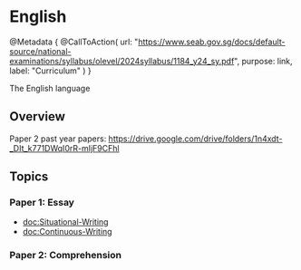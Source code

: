 # English

@Metadata {
    @CallToAction(
        url: "https://www.seab.gov.sg/docs/default-source/national-examinations/syllabus/olevel/2024syllabus/1184_y24_sy.pdf",
        purpose: link,
        label: "Curriculum"
    )
}

The English language

## Overview

Paper 2 past year papers: https://drive.google.com/drive/folders/1n4xdt-_DIt_k771DWqI0rR-mIjF9CFhl

## Topics

### Paper 1: Essay
- <doc:Situational-Writing>
- <doc:Continuous-Writing>

### Paper 2: Comprehension
